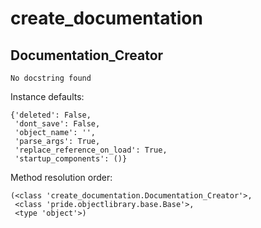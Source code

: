 create_documentation
==============



Documentation_Creator
--------------

	No docstring found


Instance defaults: 

	{'deleted': False,
	 'dont_save': False,
	 'object_name': '',
	 'parse_args': True,
	 'replace_reference_on_load': True,
	 'startup_components': ()}

Method resolution order: 

	(<class 'create_documentation.Documentation_Creator'>,
	 <class 'pride.objectlibrary.base.Base'>,
	 <type 'object'>)